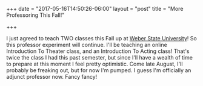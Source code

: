 +++
date = "2017-05-16T14:50:26-06:00"
layout = "post"
title = "More Professoring This Fall!"

+++

I just agreed to teach TWO classes this Fall up at [Weber State University](http://www.weber.edu/)! So this professor experiment will continue. I'll be teaching an online Introduction To Theater class, and an Introduction To Acting class! That's twice the class I had this past semester, but since I'll have a wealth of time to prepare at this moment I feel pretty optimistic. Come late August, I'll probably be freaking out, but for now I'm pumped. I guess I'm officially an adjunct professor now. Fancy fancy!